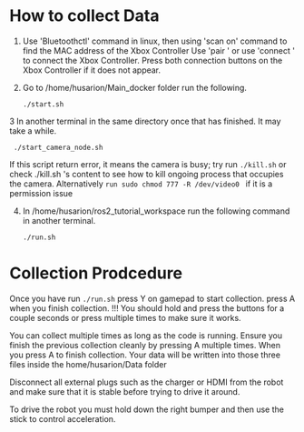 # How to collect Data
1. Use 'Bluetoothctl' command in linux, then using 'scan on' command to find the MAC address of the Xbox Controller
   Use 'pair <MAC address>' or use 'connect <Mac addresss>' to connect the Xbox Controller. Press both connection buttons on the Xbox Controller if it does not appear.


2. Go to /home/husarion/Main_docker folder run the following.
   ```
   ./start.sh
   ```
3 In another terminal in the same directory once that has finished. It may take a while. 
  ```
   ./start_camera_node.sh    
  ```
  If this script return error, it means the camera is busy; try run ``./kill.sh`` or check ./kill.sh 's content to see how to kill ongoing process that occupies the camera. 
  Alternatively ``run sudo chmod 777 -R /dev/video0 `` if it is a permission issue

4. In /home/husarion/ros2_tutorial_workspace run the following command in another terminal. 
   ```
   ./run.sh
   ```
# Collection Prodcedure 
Once you have run ``./run.sh``
press Y on gamepad to start collection.
press A when you finish collection.
!!! You should hold and press the buttons for a couple seconds or press multiple times to make sure it works. 

You can collect multiple times as long as the code is running. Ensure you finish the previous collection cleanly by pressing A multiple times.
When you press A to finish collection. Your data will be written into those three files inside the home/husarion/Data folder

Disconnect all external plugs such as the charger or HDMI from the robot and make sure that it is stable before trying to drive it around. 

To drive the robot you must hold down the right bumper and then use the stick to control acceleration. 
